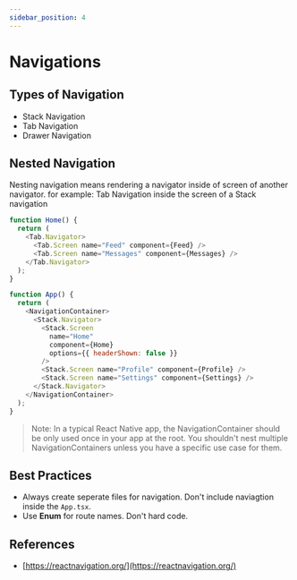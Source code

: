 ```yaml
---
sidebar_position: 4
---
```


# Navigations

## Types of Navigation

- Stack Navigation
- Tab Navigation
- Drawer Navigation

## Nested Navigation

Nesting navigation means rendering a navigator inside of screen of another navigator. for example: Tab Navigation inside the screen of a Stack navigation

```js
function Home() {
  return (
    <Tab.Navigator>
      <Tab.Screen name="Feed" component={Feed} />
      <Tab.Screen name="Messages" component={Messages} />
    </Tab.Navigator>
  );
}

function App() {
  return (
    <NavigationContainer>
      <Stack.Navigator>
        <Stack.Screen
          name="Home"
          component={Home}
          options={{ headerShown: false }}
        />
        <Stack.Screen name="Profile" component={Profile} />
        <Stack.Screen name="Settings" component={Settings} />
      </Stack.Navigator>
    </NavigationContainer>
  );
}
```

> Note: In a typical React Native app, the NavigationContainer should be only used once in your app at the root. You shouldn't nest multiple NavigationContainers unless you have a specific use case for them.

## Best Practices

- Always create seperate files for navigation. Don't include naviagtion inside the `App.tsx`.
- Use **Enum** for route names. Don't hard code.

## References

- [https://reactnavigation.org/](https://reactnavigation.org/)
